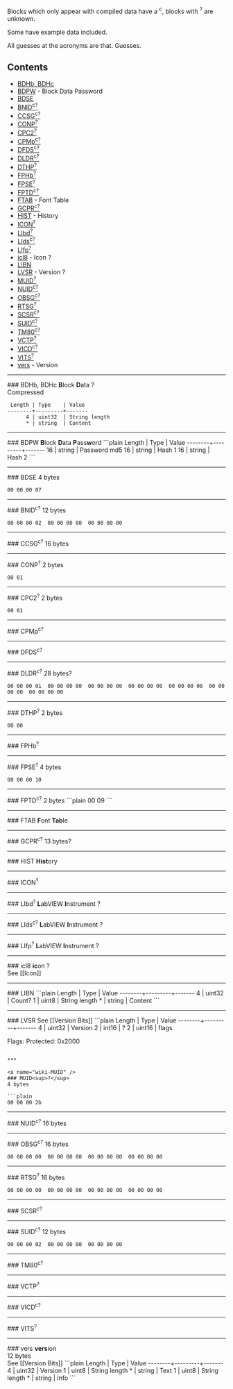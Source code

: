 Blocks which only appear with compiled data have a <sup>c</sup>, blocks with <sup>?</sup> are unknown.

Some have example data included.

All guesses at the acronyms are that. Guesses.
## Contents
* [BDHb, BDHc](#BDH_)
* [BDPW](#BDPW) - Block Data Password
* [BDSE](#BDSE)
* [BNID<sup>c</sup><sup>?</sup>](#BNID)
* [CCSG<sup>c</sup><sup>?</sup>](#CCSG)
* [CONP<sup>?</sup>](#CONP)
* [CPC2<sup>?</sup>](#CPC2)
* [CPMp<sup>c</sup><sup>?</sup>](#CPMp)
* [DFDS<sup>c</sup><sup>?</sup>](#DFDS)
* [DLDR<sup>c</sup><sup>?</sup>](#DLDR)
* [DTHP<sup>?</sup>](#DTHP)
* [FPHb<sup>?</sup>](#FPHb)
* [FPSE<sup>?</sup>](#FPSE)
* [FPTD<sup>c</sup><sup>?</sup>](#FPTD)
* [FTAB](#FTAB) - Font Table
* [GCPR<sup>c</sup><sup>?</sup>](#GCPR)
* [HIST](#HIST) - History
* [ICON<sup>?</sup>](#ICON)
* [LIbd<sup>?</sup>](#LIbd)
* [LIds<sup>c</sup><sup>?</sup>](#LIds)
* [LIfp<sup>?</sup>](#LIfp)
* [icl8](#icl8) - Icon ?
* [LIBN](#LIBN)
* [LVSR](#LVSR) - Version ?
* [MUID<sup>?</sup>](#MUID)
* [NUID<sup>c</sup><sup>?</sup>](#NUID)
* [OBSG<sup>c</sup><sup>?</sup>](#OBSG)
* [RTSG<sup>?</sup>](#RTSG)
* [SCSR<sup>c</sup><sup>?</sup>](#SCSR)
* [SUID<sup>c</sup><sup>?</sup>](#SUID)
* [TM80<sup>c</sup><sup>?</sup>](#TM80)
* [VCTP<sup>?</sup>](#VCTP)
* [VICD<sup>c</sup><sup>?</sup>](#VICD)
* [VITS<sup>?</sup>](#VITS)
* [vers](#vers) - Version

***

<a name="wiki-BDH_" />
### BDHb, BDHc
<b>B</b>lock <b>D</b>ata ? </br>
Compressed

```plain
 Length | Type    | Value
--------+---------+-------
      4 | uint32  | String length
      * | string  | Content
```

***

<a name="wiki-BDPW" />
### BDPW
<b>B</b>lock <b>D</b>ata <b>P</b>ass<b>w</b>ord
```plain
 Length | Type    | Value
--------+---------+-------
     16 | string  | Password md5
     16 | string  | Hash 1
     16 | string  | Hash 2
```

***

<a name="wiki-BDSE" />
### BDSE
4 bytes

```plain
00 00 00 07
```

***

<a name="wiki-BNID" />
### BNID<sup>c</sup><sup>?</sup>
12 bytes

```plain
00 00 00 02  00 00 00 00  00 00 00 00
```

***

<a name="wiki-CCSG" />
### CCSG<sup>c</sup><sup>?</sup>
16 bytes

***

<a name="wiki-CONP" />
### CONP<sup>?</sup>
2 bytes

```plain
00 01
```

***

<a name="wiki-CPC2" />
### CPC2<sup>?</sup>
2 bytes

```plain
00 01
```

***

<a name="wiki-CPMp" />
### CPMp<sup>c</sup><sup>?</sup>

***

<a name="wiki-DFDS" />
### DFDS<sup>c</sup><sup>?</sup>

***

<a name="wiki-DLDR" />
### DLDR<sup>c</sup><sup>?</sup>
28 bytes?

```plain
00 00 00 01  00 00 00 00  00 00 00 00  00 00 00 00  00 00 00 00  00 00 00 00  00 00 00 00
```

***

<a name="wiki-DTHP" />
### DTHP<sup>?</sup>
2 bytes

```plain
00 00
```

***

<a name="wiki-FPHb" />
### FPHb<sup>?</sup>

***

<a name="wiki-FPSE" />
### FPSE<sup>?</sup>
4 bytes

```plain
00 00 00 10
```

***

<a name="wiki-FPTD" />
### FPTD<sup>c</sup><sup>?</sup>
2 bytes
```plain
00 09
```

***

<a name="wiki-FTAB" />
### FTAB
<b>F</b>ont <b>Tab</b>le

***

<a name="wiki-GCPR" />
### GCPR<sup>c</sup><sup>?</sup>
13 bytes?

***

<a name="wiki-HIST" />
### HIST
<b>Hist</b>ory

***

<a name="wiki-ICON" />
### ICON<sup>?</sup>

***

<a name="wiki-LIbd" />
### LIbd<sup>?</sup>
<b>L</b>abVIEW <b>I</b>nstrument ?

***

<a name="wiki-LIds" />
### LIds<sup>c</sup><sup>?</sup>
<b>L</b>abVIEW <b>I</b>nstrument ?

***

<a name="wiki-LIfp" />
### LIfp<sup>?</sup>
<b>L</b>abVIEW <b>I</b>nstrument ?

***

<a name="wiki-icl8" />
### icl8
<b>ic</b>on ? </br>
See [[Icon]]

***

<a name="wiki-LIBN" />
### LIBN
```plain
 Length | Type    | Value
--------+---------+-------
      4 | uint32  | Count?
      1 | uint8   | String length
      * | string  | Content
```

***

<a name="wiki-LVSR" />
### LVSR
See [[Version Bits]]
```plain
 Length | Type    | Value
--------+---------+-------
      4 | uint32  | Version
      2 | int16   | ?
      2 | uint16  | flags

Flags:
 Protected: 0x2000
```

***

<a name="wiki-MUID" />
### MUID<sup>?</sup>
4 bytes

```plain
00 00 00 2b
```

***

<a name="wiki-NUID" />
### NUID<sup>c</sup><sup>?</sup>
16 bytes

***

<a name="wiki-OBSG" />
### OBSG<sup>c</sup><sup>?</sup>
16 bytes

```plain
00 00 00 00  00 00 00 00  00 00 00 00  00 00 00 00
```

***

<a name="wiki-RTSG" />
### RTSG<sup>?</sup>
16 bytes

```plain
00 00 00 00  00 00 00 00  00 00 00 00  00 00 00 00
```

***

<a name="wiki-SCSR" />
### SCSR<sup>c</sup><sup>?</sup>

***

<a name="wiki-SUID" />
### SUID<sup>c</sup><sup>?</sup>
12 bytes

```plain
00 00 00 02  00 00 00 00  00 00 00 00
```

***

<a name="wiki-TM80" />
### TM80<sup>c</sup><sup>?</sup>

***

<a name="wiki-VCTP" />
### VCTP<sup>?</sup>

***

<a name="wiki-VICD" />
### VICD<sup>c</sup><sup>?</sup>

***

<a name="wiki-VITS" />
### VITS<sup>?</sup>

***

<a name="wiki-vers" />
### vers
<b>vers</b>ion <br/>
12 bytes <br/>
See [[Version Bits]]
```plain
 Length | Type    | Value
--------+---------+-------
      4 | uint32  | Version
      1 | uint8   | String length
      * | string  | Text
      1 | uint8   | String length
      * | string  | Info
```
